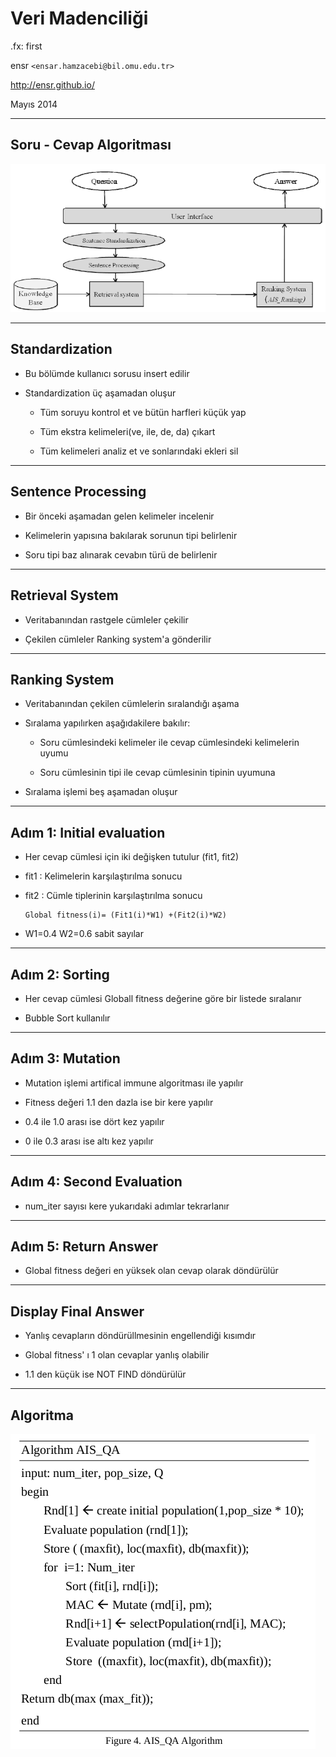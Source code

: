 #   Veri Madenciliği

.fx: first

ensr `<ensar.hamzacebi@bil.omu.edu.tr>`

http://ensr.github.io/

Mayıs 2014

---

##  Soru - Cevap Algoritması

![Soru Cevap Algoritması](media/ibm)

---

##  Standardization

-   Bu bölümde kullanıcı sorusu insert edilir

-   Standardization üç aşamadan oluşur

    *   Tüm soruyu kontrol et ve bütün harfleri küçük yap

    *   Tüm ekstra kelimeleri(ve, ile, de, da) çıkart

    *   Tüm kelimeleri analiz et ve sonlarındaki ekleri sil

---

##  Sentence Processing

-   Bir önceki aşamadan gelen kelimeler incelenir

-   Kelimelerin yapısına bakılarak sorunun tipi belirlenir

-   Soru tipi baz alınarak cevabın türü de belirlenir

---

##  Retrieval System

-   Veritabanından rastgele cümleler çekilir

-   Çekilen cümleler Ranking system'a gönderilir

---

##  Ranking System

-   Veritabanından çekilen cümlelerin sıralandığı aşama

-   Sıralama yapılırken aşağıdakilere bakılır:

    *   Soru cümlesindeki kelimeler ile cevap cümlesindeki kelimelerin uyumu

    *   Soru cümlesinin tipi ile cevap cümlesinin tipinin uyumuna

-   Sıralama işlemi beş aşamadan oluşur

---

##  Adım 1: Initial evaluation

-   Her cevap cümlesi için iki değişken tutulur (fit1, fit2)

-   fit1 : Kelimelerin karşılaştırılma sonucu

-   fit2 : Cümle tiplerinin karşılaştırılma sonucu

        Global fitness(i)= (Fit1(i)*W1) +(Fit2(i)*W2)

-   W1=0.4 W2=0.6 sabit sayılar

---

##  Adım 2: Sorting

-   Her cevap cümlesi Globall fitness değerine göre bir listede sıralanır

-   Bubble Sort kullanılır

---

##  Adım 3: Mutation

-   Mutation işlemi artifical immune algoritması ile yapılır

-   Fitness değeri 1.1 den dazla ise bir kere yapılır

-   0.4 ile 1.0 arası ise dört kez yapılır

-   0 ile 0.3 arası ise altı kez yapılır

---

##  Adım 4: Second Evaluation

-   num_iter sayısı kere yukarıdaki adımlar tekrarlanır

---

##  Adım 5: Return Answer

-   Global fitness değeri en yüksek olan cevap olarak döndürülür

---

##  Display Final Answer

-   Yanlış cevapların döndürüllmesinin engellendiği kısımdır

-   Global fitness' ı 1 olan cevaplar yanlış olabilir

-   1.1 den küçük ise NOT FIND döndürülür

---

##  Algoritma

![algoritma](media/alg.png)
